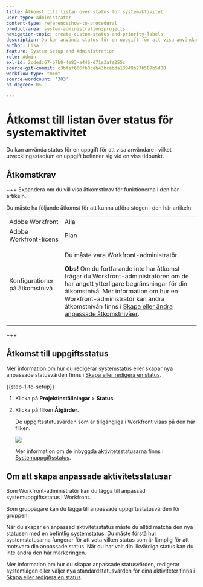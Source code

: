 ```yaml
---
title: Åtkomst till listan över status för systemaktivitet
user-type: administrator
content-type: reference;how-to-procedural
product-area: system-administration;projects
navigation-topic: create-custom-status-and-priority-labels
description: Du kan använda status för en uppgift för att visa användare i vilket utvecklingsstadium en uppgift befinner sig vid en viss tidpunkt.
author: Lisa
feature: System Setup and Administration
role: Admin
exl-id: 2cdedc67-b7b0-4e83-a446-d71e3afe255c
source-git-commit: c3bfaf666fb0ceb43bcabda13949b27b567b5d08
workflow-type: tm+mt
source-wordcount: '303'
ht-degree: 0%

---
```


# Åtkomst till listan över status för systemaktivitet

Du kan använda status för en uppgift för att visa användare i vilket utvecklingsstadium en uppgift befinner sig vid en viss tidpunkt.

## Åtkomstkrav

+++ Expandera om du vill visa åtkomstkrav för funktionerna i den här artikeln.

Du måste ha följande åtkomst för att kunna utföra stegen i den här artikeln:

<table style="table-layout:auto"> 
 <col> 
 <col> 
 <tbody> 
  <tr> 
   <td role="rowheader">Adobe Workfront</td> 
   <td>Alla</td> 
  </tr> 
  <tr> 
   <td role="rowheader">Adobe Workfront-licens</td> 
   <td>Plan</td> 
  </tr> 
  <tr> 
   <td role="rowheader">Konfigurationer på åtkomstnivå</td> 
   <td> <p>Du måste vara Workfront-administratör.</p> <p><b>Obs!</b> Om du fortfarande inte har åtkomst frågar du Workfront-administratören om de har angett ytterligare begränsningar för din åtkomstnivå. Mer information om hur en Workfront-administratör kan ändra åtkomstnivån finns i <a href="../../../administration-and-setup/add-users/configure-and-grant-access/create-modify-access-levels.md" class="MCXref xref">Skapa eller ändra anpassade åtkomstnivåer</a>.</p> </td> 
  </tr> 
 </tbody> 
</table>

+++

## Åtkomst till uppgiftsstatus

Mer information om hur du redigerar systemstatus eller skapar nya anpassade statusvärden finns i [Skapa eller redigera en status](../../../administration-and-setup/customize-workfront/creating-custom-status-and-priority-labels/create-or-edit-a-status.md).

{{step-1-to-setup}}

1. Klicka på **Projektinställningar** > **Status**.

1. Klicka på fliken **Åtgärder**.

   De uppgiftsstatusvärden som är tillgängliga i Workfront visas på den här fliken.

   ![](assets/task-status.png)

   Mer information om de inbyggda aktivitetsstatusarna finns i [Systemuppgiftsstatus](../../../administration-and-setup/customize-workfront/creating-custom-status-and-priority-labels/system-task-statuses.md).

## Om att skapa anpassade aktivitetsstatusar

Som Workfront-administratör kan du lägga till anpassad systemuppgiftsstatus i Workfront.

Som gruppägare kan du lägga till anpassade uppgiftsstatusvärden för gruppen.

När du skapar en anpassad aktivitetsstatus måste du alltid matcha den nya statusen med en befintlig systemstatus. Du måste förstå hur systemstatusarna fungerar för att veta vilken status som är lämplig för att motsvara din anpassade status. När du har valt din likvärdiga status kan du inte ändra den här markeringen.

Mer information om hur du skapar anpassade statusvärden, redigerar systemlägen eller väljer nya standardstatusvärden för dina aktiviteter finns i [Skapa eller redigera en status](../../../administration-and-setup/customize-workfront/creating-custom-status-and-priority-labels/create-or-edit-a-status.md).
